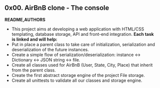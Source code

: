 ## 0x00. AirBnB clone - The console
**README,AUTHORS**
- This project aims at developing a web application with HTML/CSS templating, database storage, API and front-end integration.
**Each task is linked and will help:**
- Put in place a parent class to take care of initialization, serialization and deserialization of the future instances.
- Create a simple flow of serialization/deserialization: instance <-> Dictionary <-> JSON string <-> file.
- Create all classes used for AirBnB (User, State, City, Place) that inherit from the parent class.
- Create the first abstract storage engine of the project File storage.
- Create all unittests to validate all our classes and storage engine.
